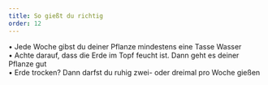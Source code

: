 ```yaml
---
title: So gießt du richtig
order: 12
---
```



• Jede Woche gibst du deiner Pflanze mindestens eine Tasse Wasser
<br>• Achte darauf, dass die Erde im Topf feucht ist. Dann geht es deiner Pflanze gut
<br>• Erde trocken? Dann darfst du ruhig zwei- oder dreimal pro Woche gie&szlig;en